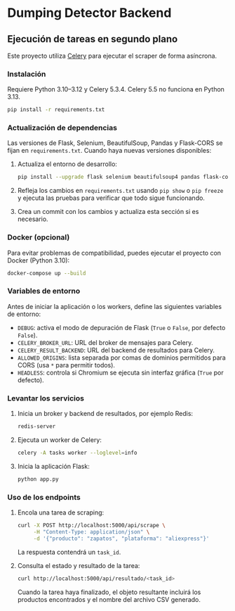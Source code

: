 # Dumping Detector Backend

## Ejecución de tareas en segundo plano

Este proyecto utiliza [Celery](https://docs.celeryq.dev/) para ejecutar el
scraper de forma asíncrona.

### Instalación

Requiere Python 3.10–3.12 y Celery 5.3.4. Celery 5.5 no funciona en Python 3.13.

```bash
pip install -r requirements.txt
```

### Actualización de dependencias

Las versiones de Flask, Selenium, BeautifulSoup, Pandas y Flask-CORS se
fijan en `requirements.txt`. Cuando haya nuevas versiones disponibles:

1. Actualiza el entorno de desarrollo:

   ```bash
   pip install --upgrade flask selenium beautifulsoup4 pandas flask-cors
   ```

2. Refleja los cambios en `requirements.txt` usando `pip show` o
   `pip freeze` y ejecuta las pruebas para verificar que todo sigue
   funcionando.

3. Crea un commit con los cambios y actualiza esta sección si es
   necesario.

### Docker (opcional)

Para evitar problemas de compatibilidad, puedes ejecutar el proyecto con Docker (Python 3.10):

```bash
docker-compose up --build
```

### Variables de entorno

Antes de iniciar la aplicación o los workers, define las siguientes variables de entorno:

- `DEBUG`: activa el modo de depuración de Flask (`True` o `False`, por defecto `False`).
- `CELERY_BROKER_URL`: URL del broker de mensajes para Celery.
- `CELERY_RESULT_BACKEND`: URL del backend de resultados para Celery.
- `ALLOWED_ORIGINS`: lista separada por comas de dominios permitidos para CORS (usa `*` para permitir todos).
- `HEADLESS`: controla si Chromium se ejecuta sin interfaz gráfica (`True` por defecto).

### Levantar los servicios

1. Inicia un broker y backend de resultados, por ejemplo Redis:

   ```bash
   redis-server
   ```

2. Ejecuta un worker de Celery:

   ```bash
   celery -A tasks worker --loglevel=info
   ```

3. Inicia la aplicación Flask:

   ```bash
   python app.py
   ```

### Uso de los endpoints

1. Encola una tarea de scraping:

   ```bash
   curl -X POST http://localhost:5000/api/scrape \
        -H "Content-Type: application/json" \
        -d '{"producto": "zapatos", "plataforma": "aliexpress"}'
   ```

   La respuesta contendrá un `task_id`.

2. Consulta el estado y resultado de la tarea:

   ```bash
   curl http://localhost:5000/api/resultado/<task_id>
   ```

   Cuando la tarea haya finalizado, el objeto resultante incluirá los
   productos encontrados y el nombre del archivo CSV generado.

